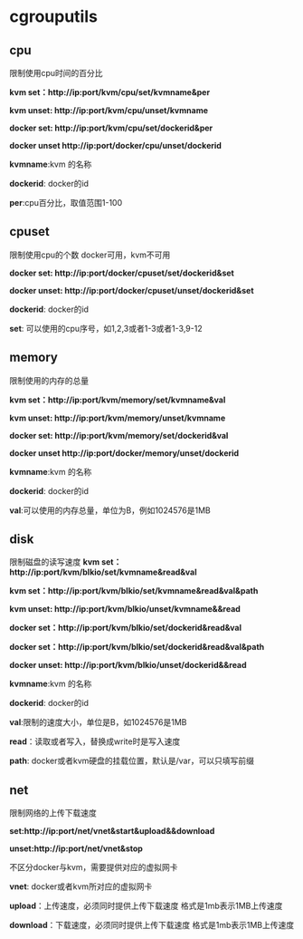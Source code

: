 # cgrouputils
## cpu
限制使用cpu时间的百分比

**kvm set：http://ip:port/kvm/cpu/set/kvmname&per**

**kvm unset: http://ip:port/kvm/cpu/unset/kvmname**

**docker set: http://ip:port/kvm/cpu/set/dockerid&per**

**docker unset http://ip:port/docker/cpu/unset/dockerid**

**kvmname**:kvm 的名称

**dockerid**: docker的id

**per**:cpu百分比，取值范围1-100

## cpuset
限制使用cpu的个数
docker可用，kvm不可用

**docker set: http://ip:port/docker/cpuset/set/dockerid&set**

**docker unset: http://ip:port/docker/cpuset/unset/dockerid&set**

**dockerid**: docker的id

**set**: 可以使用的cpu序号，如1,2,3或者1-3或者1-3,9-12

## memory
限制使用的内存的总量

**kvm set：http://ip:port/kvm/memory/set/kvmname&val**

**kvm unset: http://ip:port/kvm/memory/unset/kvmname**

**docker set: http://ip:port/kvm/memory/set/dockerid&val**

**docker unset http://ip:port/docker/memory/unset/dockerid**

**kvmname**:kvm 的名称

**dockerid**: docker的id

**val**:可以使用的内存总量，单位为B，例如1024576是1MB

## disk
限制磁盘的读写速度
**kvm set：http://ip:port/kvm/blkio/set/kvmname&read&val**

**kvm set：http://ip:port/kvm/blkio/set/kvmname&read&val&path**

**kvm unset: http://ip:port/kvm/blkio/unset/kvmname&&read**

**docker set：http://ip:port/kvm/blkio/set/dockerid&read&val**

**docker set：http://ip:port/kvm/blkio/set/dockerid&read&val&path**

**docker unset: http://ip:port/kvm/blkio/unset/dockerid&&read**

**kvmname**:kvm 的名称

**dockerid**: docker的id

**val**:限制的速度大小，单位是B，如1024576是1MB

**read**：读取或者写入，替换成write时是写入速度

**path**: docker或者kvm硬盘的挂载位置，默认是/var，可以只填写前缀

## net

限制网络的上传下载速度

**set:http://ip:port/net/vnet&start&upload&&download**

**unset:http://ip:port/net/vnet&stop**

不区分docker与kvm，需要提供对应的虚拟网卡

**vnet**: docker或者kvm所对应的虚拟网卡

**upload**：上传速度，必须同时提供上传下载速度 格式是1mb表示1MB上传速度

**download**：下载速度，必须同时提供上传下载速度 格式是1mb表示1MB上传速度


